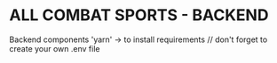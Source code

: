  # ALL COMBAT SPORTS - BACKEND
Backend components
'yarn' -> to install requirements
//
don't forget to create your own .env file

